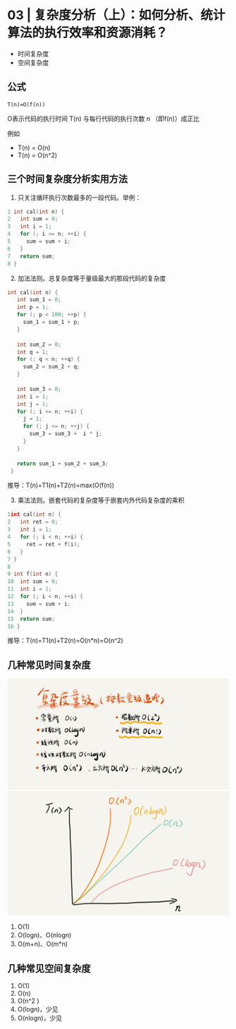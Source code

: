 # 03 | 复杂度分析（上）：如何分析、统计算法的执行效率和资源消耗？

- 时间复杂度
- 空间复杂度

## 公式
```
T(n)=O(f(n))
```
O表示代码的执行时间 T(n) 与每行代码的执行次数 n （即f(n)）成正比

例如
- T(n) = O(n)
- T(n) = O(n^2)


## 三个时间复杂度分析实用方法

1. 只关注循环执行次数最多的一段代码。举例：
```c++
1 int cal(int n) {
2   int sum = 0;
3   int i = 1;
4   for (; i <= n; ++i) {
5     sum = sum + i;
6   }
7   return sum;
8 }

```
2. 加法法则。总复杂度等于量级最大的那段代码的复杂度
```c++
int cal(int n) {
   int sum_1 = 0;
   int p = 1;
   for (; p < 100; ++p) {
     sum_1 = sum_1 + p;
   }

   int sum_2 = 0;
   int q = 1;
   for (; q < n; ++q) {
     sum_2 = sum_2 + q;
   }
 
   int sum_3 = 0;
   int i = 1;
   int j = 1;
   for (; i <= n; ++i) {
     j = 1; 
     for (; j <= n; ++j) {
       sum_3 = sum_3 +  i * j;
     }
   }
 
   return sum_1 + sum_2 + sum_3;
 }

```
推导：T(n)=T1(n)+T2(n)=max(O(f(n))

3. 乘法法则。嵌套代码的复杂度等于嵌套内外代码复杂度的乘积
```c++
1int cal(int n) {
2   int ret = 0; 
3   int i = 1;
4   for (; i < n; ++i) {
5     ret = ret + f(i);
6   } 
7 } 
8 
9 int f(int n) {
10  int sum = 0;
11  int i = 1;
12  for (; i < n; ++i) {
13    sum = sum + i;
14  } 
15  return sum;
16 }
```
推导：T(n)=T1(n)+T2(n)=O(n*n)=O(n^2)


## 几种常见时间复杂度
![复杂度量级1](./img/3-1.jpg)
![复杂度量级2](./img/3-2.jpg)

1. O(1)
2. O(logn)、O(nlogn)
3. O(m+n)、O(m*n)

## 几种常见空间复杂度
1. O(1)
2. O(n)
3. O(n^2 )
4. O(logn)，少见
5. O(nlogn)，少见
